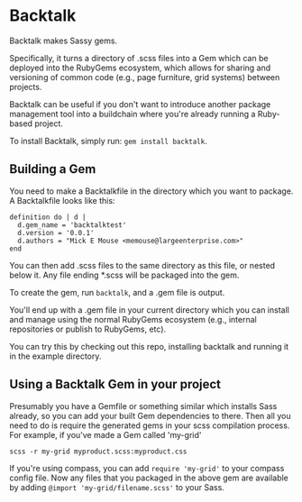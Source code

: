 Backtalk
========

Backtalk makes Sassy gems.

Specifically, it turns a directory of .scss files into a Gem which can be deployed into the RubyGems
ecosystem, which allows for sharing and versioning of common code (e.g., page furniture, grid systems)
between projects.

Backtalk can be useful if you don't want to introduce another package management tool into a
buildchain where you're already running a Ruby-based project.

To install Backtalk, simply run: `gem install backtalk`.

Building a Gem
--------------

You need to make a Backtalkfile in the directory which you want to package. A Backtalkfile looks like this:

    definition do | d |
      d.gem_name = 'backtalktest'
      d.version = '0.0.1'
      d.authors = "Mick E Mouse <memouse@largeenterprise.com>"
    end

You can then add .scss files to the same directory as this file, or nested below it. Any file ending *.scss
will be packaged into the gem.

To create the gem, run `backtalk`, and a .gem file is output.

You'll end up with a .gem file in your current directory which you can install and manage using the normal
RubyGems ecosystem (e.g., internal repositories or publish to RubyGems, etc).
 
You can try this by checking out this repo, installing backtalk and running it in the example directory.

Using a Backtalk Gem in your project
------------------------------------

Presumably you have a Gemfile or something similar which installs Sass already, so you can add your
built Gem dependencies to there. Then all you need to do is require the generated gems in your scss
compilation process. For example, if you've made a Gem called 'my-grid'

    scss -r my-grid myproduct.scss:myproduct.css

If you're using compass, you can add `require 'my-grid'` to your compass config file. Now any files
that you packaged in the above gem are available by adding `@import 'my-grid/filename.scss'` to your Sass.
